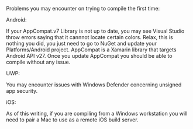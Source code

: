 Problems you may encounter on trying to compile the first time: 

Android: 

If your AppCompat.v7 Library is not up to date, you may see Visual Studio throw errors saying that it cannnot locate certain colors. Relax, this is nothing you did, you just need to go to NuGet and update your Platforms/Android project. AppCompat is a Xamarin library that targets Android API v27. Once you update AppCompat you should be able to compile without any issue. 

UWP: 

You may encounter issues with Windows Defender concerning unsigned app security. 

iOS: 

As of this writing, if you are compiling from a Windows workstation you will need to pair a Mac to use as a remote iOS build server. 

